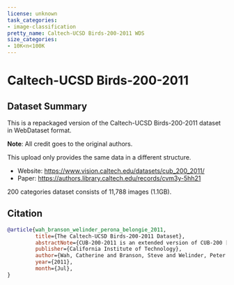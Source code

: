 ```yaml
---
license: unknown
task_categories:
- image-classification
pretty_name: Caltech-UCSD Birds-200-2011 WDS
size_categories:
- 10K<n<100K
---
```


# Caltech-UCSD Birds-200-2011

## Dataset Summary

This is a repackaged version of the Caltech-UCSD Birds-200-2011 dataset in WebDataset format.

**Note**: All credit goes to the original authors.

This upload only provides the same data in a different structure.

- Website: <https://www.vision.caltech.edu/datasets/cub_200_2011/>
- Paper: <https://authors.library.caltech.edu/records/cvm3y-5hh21>

200 categories dataset consists of 11,788 images (1.1GB).

## Citation

```bibtex
@article{wah_branson_welinder_perona_belongie_2011,
         title={The Caltech-UCSD Birds-200-2011 Dataset},
         abstractNote={CUB-200-2011 is an extended version of CUB-200 [7], a challenging dataset of 200 bird species. The extended version roughly doubles the number of images per category and adds new part localization annotations. All images are annotated with bounding boxes, part locations, and attribute labels. Images and annotations were filtered by multiple users of Mechanical Turk. We introduce benchmarks and baseline experiments for multi-class categorization and part localization.},
         publisher={California Institute of Technology},
         author={Wah, Catherine and Branson, Steve and Welinder, Peter and Perona, Pietro and Belongie, Serge},
         year={2011},
         month={Jul},
}
```

